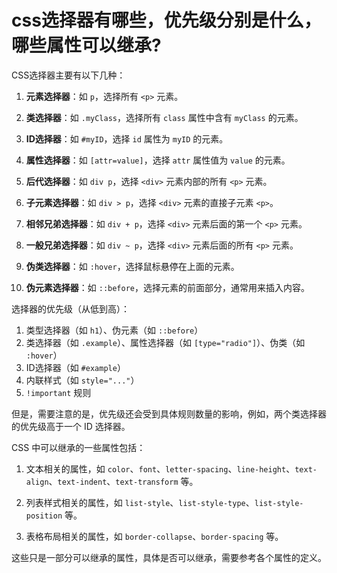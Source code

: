 # css选择器有哪些，优先级分别是什么，哪些属性可以继承?

CSS选择器主要有以下几种：

1. **元素选择器**：如 `p`，选择所有 `<p>` 元素。

2. **类选择器**：如 `.myClass`，选择所有 `class` 属性中含有 `myClass` 的元素。

3. **ID选择器**：如 `#myID`，选择 `id` 属性为 `myID` 的元素。

4. **属性选择器**：如 `[attr=value]`，选择 `attr` 属性值为 `value` 的元素。

5. **后代选择器**：如 `div p`，选择 `<div>` 元素内部的所有 `<p>` 元素。

6. **子元素选择器**：如 `div > p`，选择 `<div>` 元素的直接子元素 `<p>`。

7. **相邻兄弟选择器**：如 `div + p`，选择 `<div>` 元素后面的第一个 `<p>` 元素。

8. **一般兄弟选择器**：如 `div ~ p`，选择 `<div>` 元素后面的所有 `<p>` 元素。

9. **伪类选择器**：如 `:hover`，选择鼠标悬停在上面的元素。

10. **伪元素选择器**：如 `::before`，选择元素的前面部分，通常用来插入内容。

选择器的优先级（从低到高）：

1. 类型选择器（如 `h1`）、伪元素（如 `::before`）
2. 类选择器（如 `.example`）、属性选择器（如 `[type="radio"]`）、伪类（如 `:hover`）
3. ID选择器（如 `#example`）
4. 内联样式（如 `style="..."`）
5. `!important` 规则

但是，需要注意的是，优先级还会受到具体规则数量的影响，例如，两个类选择器的优先级高于一个 ID 选择器。

CSS 中可以继承的一些属性包括：

1. 文本相关的属性，如 `color`、`font`、`letter-spacing`、`line-height`、`text-align`、`text-indent`、`text-transform` 等。

2. 列表样式相关的属性，如 `list-style`、`list-style-type`、`list-style-position` 等。

3. 表格布局相关的属性，如 `border-collapse`、`border-spacing` 等。

这些只是一部分可以继承的属性，具体是否可以继承，需要参考各个属性的定义。